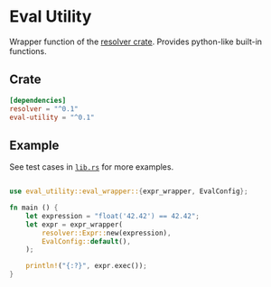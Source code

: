 # Eval Utility

Wrapper function of the [resolver crate](https://crates.io/crates/resolver). Provides python-like built-in functions.

## Crate

```toml
[dependencies]
resolver = "^0.1"
eval-utility = "^0.1"
```


## Example

See test cases in [`lib.rs`](https://github.com/floating-floaties/eval-utility/blob/main/src/lib.rs#L567) for more examples.

```rust

use eval_utility::eval_wrapper::{expr_wrapper, EvalConfig};

fn main () {
    let expression = "float('42.42') == 42.42";
    let expr = expr_wrapper(
        resolver::Expr::new(expression),
        EvalConfig::default(),
    );

    println!("{:?}", expr.exec());
}

```

